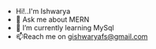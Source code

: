 - Hi!..I'm Ishwarya
- 💬 Ask me about MERN
- 🌱 I’m currently learning MySql
- 📫Reach me on gishwaryafs@gmail.com

<!---his a ✨ special ✨ repository because its `README.md` (this file) appears on your GitHub profile.
You can click the Preview link to take a look at your changes.
--->
